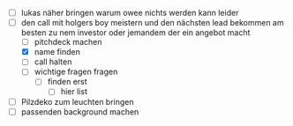 - [ ] lukas näher bringen warum owee nichts werden kann leider
- [ ] den call mit holgers boy meistern und den nächsten lead bekommen am besten zu nem investor oder jemandem der ein angebot macht
	- [ ] pitchdeck machen 
	- [x] name finden 
	- [ ] call halten
	- [ ] wichtige fragen fragen
		- [ ] finden erst
			- [ ] hier list
- [ ] Pilzdeko zum leuchten bringen
- [ ] passenden background machen